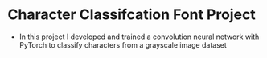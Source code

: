 # Character Classifcation Font Project
- In this project I developed and trained a convolution neural network with PyTorch to classify characters from a grayscale image dataset

